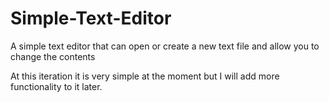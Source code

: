 # Simple-Text-Editor
A simple text editor that can open or create a new text file and allow you to change the contents

At this iteration it is very simple at the moment but I will add more functionality to it later.
